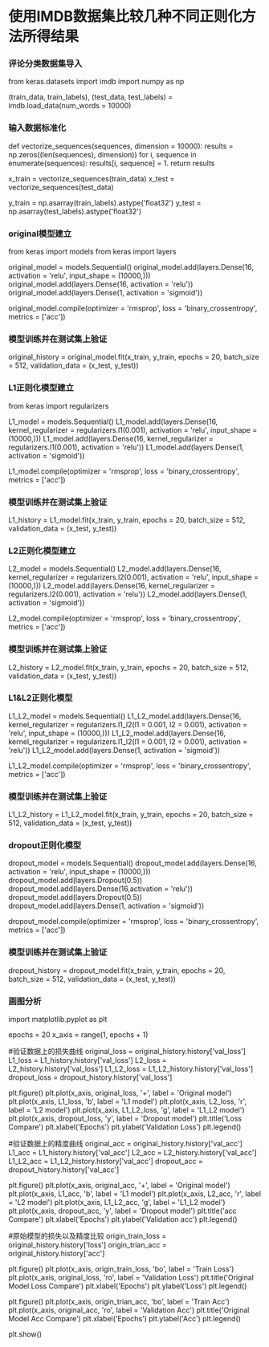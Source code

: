 # 使用IMDB数据集比较几种不同正则化方法所得结果

### 评论分类数据集导入
  from keras.datasets import imdb
  import numpy as np

  (train_data, train_labels), (test_data, test_labels) = imdb.load_data(num_words = 10000)

### 输入数据标准化
  def vectorize_sequences(sequences, dimension = 10000):
      results = np.zeros((len(sequences), dimension))
      for i, sequence in enumerate(sequences):
          results[i, sequence] = 1.
      return results

  x_train = vectorize_sequences(train_data)
  x_test  = vectorize_sequences(test_data)

  y_train = np.asarray(train_labels).astype('float32')
  y_test  = np.asarray(test_labels).astype('float32')

### original模型建立
  from keras import models
  from keras import layers

  original_model = models.Sequential()
  original_model.add(layers.Dense(16, activation = 'relu', input_shape = (10000,)))
  original_model.add(layers.Dense(16, activation = 'relu'))
  original_model.add(layers.Dense(1, activation = 'sigmoid'))

  original_model.compile(optimizer = 'rmsprop',
                         loss = 'binary_crossentropy',
                         metrics = ['acc'])

### 模型训练并在测试集上验证
  original_history = original_model.fit(x_train, y_train,
                                        epochs = 20,
                                        batch_size = 512,
                                        validation_data = (x_test, y_test))

### L1正则化模型建立
  from keras import regularizers

  L1_model = models.Sequential()
  L1_model.add(layers.Dense(16, kernel_regularizer = regularizers.l1(0.001),
                            activation = 'relu', input_shape = (10000,)))
  L1_model.add(layers.Dense(16, kernel_regularizer = regularizers.l1(0.001),
                            activation = 'relu'))
  L1_model.add(layers.Dense(1, activation = 'sigmoid'))

  L1_model.compile(optimizer = 'rmsprop',
                   loss = 'binary_crossentropy',
                   metrics = ['acc'])

### 模型训练并在测试集上验证
  L1_history = L1_model.fit(x_train, y_train,
                            epochs = 20,
                            batch_size = 512,
                            validation_data = (x_test, y_test))

### L2正则化模型建立
  L2_model = models.Sequential()
  L2_model.add(layers.Dense(16, kernel_regularizer = regularizers.l2(0.001),
                            activation = 'relu', input_shape = (10000,)))
  L2_model.add(layers.Dense(16, kernel_regularizer = regularizers.l2(0.001),
                            activation = 'relu'))
  L2_model.add(layers.Dense(1, activation = 'sigmoid'))

  L2_model.compile(optimizer = 'rmsprop',
                   loss = 'binary_crossentropy',
                   metrics = ['acc'])

### 模型训练并在测试集上验证
  L2_history = L2_model.fit(x_train, y_train,
                            epochs = 20,
                            batch_size = 512,
                            validation_data = (x_test, y_test))

### L1&L2正则化模型
  L1_L2_model = models.Sequential()
  L1_L2_model.add(layers.Dense(16,
                         kernel_regularizer = regularizers.l1_l2(l1 = 0.001, l2 = 0.001),
                         activation = 'relu', input_shape = (10000,)))
  L1_L2_model.add(layers.Dense(16,
                         kernel_regularizer = regularizers.l1_l2(l1 = 0.001, l2 = 0.001),
                         activation = 'relu'))
  L1_L2_model.add(layers.Dense(1, activation = 'sigmoid'))

  L1_L2_model.compile(optimizer = 'rmsprop',
                      loss = 'binary_crossentropy',
                      metrics = ['acc'])

### 模型训练并在测试集上验证
  L1_L2_history = L1_L2_model.fit(x_train, y_train,
                            epochs = 20,
                            batch_size = 512,
                            validation_data = (x_test, y_test))

### dropout正则化模型
  dropout_model = models.Sequential()
  dropout_model.add(layers.Dense(16,
                                 activation = 'relu',
                                 input_shape = (10000,)))
  dropout_model.add(layers.Dropout(0.5))
  dropout_model.add(layers.Dense(16,activation = 'relu'))
  dropout_model.add(layers.Dropout(0.5))
  dropout_model.add(layers.Dense(1, activation = 'sigmoid'))

  dropout_model.compile(optimizer = 'rmsprop',
                   loss = 'binary_crossentropy',
                   metrics = ['acc'])

### 模型训练并在测试集上验证
  dropout_history = dropout_model.fit(x_train, y_train,
                            epochs = 20,
                            batch_size = 512,
                            validation_data = (x_test, y_test))

### 画图分析
  import matplotlib.pyplot as plt

  epochs = 20
  x_axis = range(1, epochs + 1)

#验证数据上的损失曲线
  original_loss = original_history.history['val_loss']
  L1_loss = L1_history.history['val_loss']
  L2_loss = L2_history.history['val_loss']
  L1_L2_loss = L1_L2_history.history['val_loss']
  dropout_loss = dropout_history.history['val_loss']

  plt.figure()
  plt.plot(x_axis, original_loss, '+', label = 'Original model')
  plt.plot(x_axis, L1_loss, 'b', label = 'L1 model')
  plt.plot(x_axis, L2_loss, 'r', label = 'L2 model')
  plt.plot(x_axis, L1_L2_loss, 'g', label = 'L1_L2 model')
  plt.plot(x_axis, dropout_loss, 'y', label = 'Dropout model')
  plt.title('Loss Compare')
  plt.xlabel('Epochs')
  plt.ylabel('Validation Loss')
  plt.legend()

#验证数据上的精度曲线
  original_acc = original_history.history['val_acc']
  L1_acc = L1_history.history['val_acc']
  L2_acc = L2_history.history['val_acc']
  L1_L2_acc = L1_L2_history.history['val_acc']
  dropout_acc = dropout_history.history['val_acc']

  plt.figure()
  plt.plot(x_axis, original_acc, '+', label = 'Original model')
  plt.plot(x_axis, L1_acc, 'b', label = 'L1 model')
  plt.plot(x_axis, L2_acc, 'r', label = 'L2 model')
  plt.plot(x_axis, L1_L2_acc, 'g', label = 'L1_L2 model')
  plt.plot(x_axis, dropout_acc, 'y', label = 'Dropout model')
  plt.title('acc Compare')
  plt.xlabel('Epochs')
  plt.ylabel('Validation acc')
  plt.legend()


#原始模型的损失以及精度比较
  origin_train_loss = original_history.history['loss']
  origin_trian_acc  = original_history.history['acc']

  plt.figure()
  plt.plot(x_axis, origin_train_loss, 'bo', label = 'Train Loss')
  plt.plot(x_axis, original_loss, 'ro', label = 'Validation Loss')
  plt.title('Original Model Loss Compare')
  plt.xlabel('Epochs')
  plt.ylabel('Loss')
  plt.legend()

  plt.figure()
  plt.plot(x_axis, origin_trian_acc, 'bo', label = 'Train Acc')
  plt.plot(x_axis, original_acc, 'ro', label = 'Validation Acc')
  plt.title('Original Model Acc Compare')
  plt.xlabel('Epochs')
  plt.ylabel('Acc')
  plt.legend()

  plt.show()

